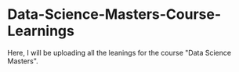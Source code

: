 # Data-Science-Masters-Course-Learnings
Here, I will be uploading all the leanings for the course "Data Science Masters".
